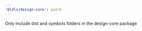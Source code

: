 ```yaml
---
'@ldls/design-core': patch
---
```


Only include dist and symbols folders in the design-core package
